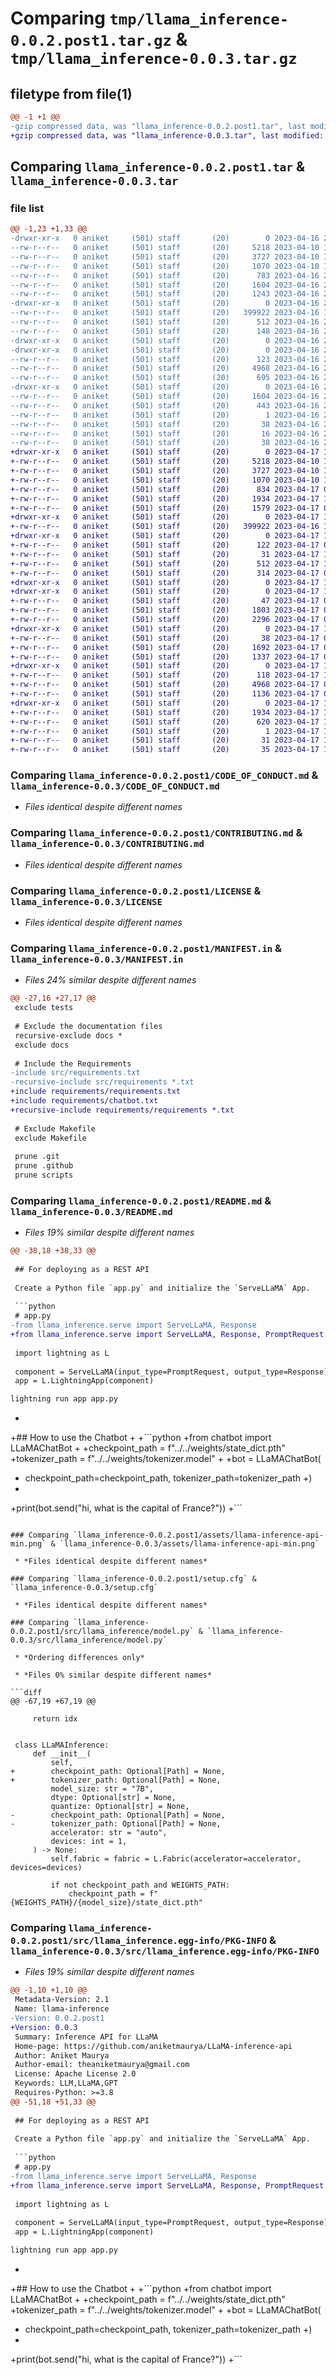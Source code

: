 # Comparing `tmp/llama_inference-0.0.2.post1.tar.gz` & `tmp/llama_inference-0.0.3.tar.gz`

## filetype from file(1)

```diff
@@ -1 +1 @@
-gzip compressed data, was "llama_inference-0.0.2.post1.tar", last modified: Sun Apr 16 21:02:24 2023, max compression
+gzip compressed data, was "llama_inference-0.0.3.tar", last modified: Mon Apr 17 10:34:22 2023, max compression
```

## Comparing `llama_inference-0.0.2.post1.tar` & `llama_inference-0.0.3.tar`

### file list

```diff
@@ -1,23 +1,33 @@
-drwxr-xr-x   0 aniket     (501) staff       (20)        0 2023-04-16 21:02:24.021332 llama_inference-0.0.2.post1/
--rw-r--r--   0 aniket     (501) staff       (20)     5218 2023-04-10 11:35:05.000000 llama_inference-0.0.2.post1/CODE_OF_CONDUCT.md
--rw-r--r--   0 aniket     (501) staff       (20)     3727 2023-04-10 11:35:05.000000 llama_inference-0.0.2.post1/CONTRIBUTING.md
--rw-r--r--   0 aniket     (501) staff       (20)     1070 2023-04-10 11:47:38.000000 llama_inference-0.0.2.post1/LICENSE
--rw-r--r--   0 aniket     (501) staff       (20)      783 2023-04-16 21:01:31.000000 llama_inference-0.0.2.post1/MANIFEST.in
--rw-r--r--   0 aniket     (501) staff       (20)     1604 2023-04-16 21:02:24.021457 llama_inference-0.0.2.post1/PKG-INFO
--rw-r--r--   0 aniket     (501) staff       (20)     1243 2023-04-16 21:01:31.000000 llama_inference-0.0.2.post1/README.md
-drwxr-xr-x   0 aniket     (501) staff       (20)        0 2023-04-16 21:02:24.017386 llama_inference-0.0.2.post1/assets/
--rw-r--r--   0 aniket     (501) staff       (20)   399922 2023-04-16 18:49:16.000000 llama_inference-0.0.2.post1/assets/llama-inference-api-min.png
--rw-r--r--   0 aniket     (501) staff       (20)      512 2023-04-16 21:02:24.021903 llama_inference-0.0.2.post1/setup.cfg
--rw-r--r--   0 aniket     (501) staff       (20)      148 2023-04-16 21:01:31.000000 llama_inference-0.0.2.post1/setup.py
-drwxr-xr-x   0 aniket     (501) staff       (20)        0 2023-04-16 21:02:24.019164 llama_inference-0.0.2.post1/src/
-drwxr-xr-x   0 aniket     (501) staff       (20)        0 2023-04-16 21:02:24.019899 llama_inference-0.0.2.post1/src/llama_inference/
--rw-r--r--   0 aniket     (501) staff       (20)      123 2023-04-16 21:01:53.000000 llama_inference-0.0.2.post1/src/llama_inference/__init__.py
--rw-r--r--   0 aniket     (501) staff       (20)     4968 2023-04-16 21:01:50.000000 llama_inference-0.0.2.post1/src/llama_inference/model.py
--rw-r--r--   0 aniket     (501) staff       (20)      695 2023-04-16 21:01:31.000000 llama_inference-0.0.2.post1/src/llama_inference/serve.py
-drwxr-xr-x   0 aniket     (501) staff       (20)        0 2023-04-16 21:02:24.021127 llama_inference-0.0.2.post1/src/llama_inference.egg-info/
--rw-r--r--   0 aniket     (501) staff       (20)     1604 2023-04-16 21:02:24.000000 llama_inference-0.0.2.post1/src/llama_inference.egg-info/PKG-INFO
--rw-r--r--   0 aniket     (501) staff       (20)      443 2023-04-16 21:02:24.000000 llama_inference-0.0.2.post1/src/llama_inference.egg-info/SOURCES.txt
--rw-r--r--   0 aniket     (501) staff       (20)        1 2023-04-16 21:02:24.000000 llama_inference-0.0.2.post1/src/llama_inference.egg-info/dependency_links.txt
--rw-r--r--   0 aniket     (501) staff       (20)       38 2023-04-16 21:02:24.000000 llama_inference-0.0.2.post1/src/llama_inference.egg-info/requires.txt
--rw-r--r--   0 aniket     (501) staff       (20)       16 2023-04-16 21:02:24.000000 llama_inference-0.0.2.post1/src/llama_inference.egg-info/top_level.txt
--rw-r--r--   0 aniket     (501) staff       (20)       38 2023-04-16 21:01:31.000000 llama_inference-0.0.2.post1/src/requirements.txt
+drwxr-xr-x   0 aniket     (501) staff       (20)        0 2023-04-17 10:34:22.923315 llama_inference-0.0.3/
+-rw-r--r--   0 aniket     (501) staff       (20)     5218 2023-04-10 11:35:05.000000 llama_inference-0.0.3/CODE_OF_CONDUCT.md
+-rw-r--r--   0 aniket     (501) staff       (20)     3727 2023-04-10 11:35:05.000000 llama_inference-0.0.3/CONTRIBUTING.md
+-rw-r--r--   0 aniket     (501) staff       (20)     1070 2023-04-10 11:47:38.000000 llama_inference-0.0.3/LICENSE
+-rw-r--r--   0 aniket     (501) staff       (20)      834 2023-04-17 06:38:34.000000 llama_inference-0.0.3/MANIFEST.in
+-rw-r--r--   0 aniket     (501) staff       (20)     1934 2023-04-17 10:34:22.923465 llama_inference-0.0.3/PKG-INFO
+-rw-r--r--   0 aniket     (501) staff       (20)     1579 2023-04-17 07:35:21.000000 llama_inference-0.0.3/README.md
+drwxr-xr-x   0 aniket     (501) staff       (20)        0 2023-04-17 10:34:22.916378 llama_inference-0.0.3/assets/
+-rw-r--r--   0 aniket     (501) staff       (20)   399922 2023-04-16 18:49:16.000000 llama_inference-0.0.3/assets/llama-inference-api-min.png
+drwxr-xr-x   0 aniket     (501) staff       (20)        0 2023-04-17 10:34:22.918709 llama_inference-0.0.3/requirements/
+-rw-r--r--   0 aniket     (501) staff       (20)      122 2023-04-17 06:38:34.000000 llama_inference-0.0.3/requirements/chatbot.txt
+-rw-r--r--   0 aniket     (501) staff       (20)       31 2023-04-17 10:22:06.000000 llama_inference-0.0.3/requirements/requirements.txt
+-rw-r--r--   0 aniket     (501) staff       (20)      512 2023-04-17 10:34:22.923949 llama_inference-0.0.3/setup.cfg
+-rw-r--r--   0 aniket     (501) staff       (20)      314 2023-04-17 06:38:34.000000 llama_inference-0.0.3/setup.py
+drwxr-xr-x   0 aniket     (501) staff       (20)        0 2023-04-17 10:34:22.914654 llama_inference-0.0.3/src/
+drwxr-xr-x   0 aniket     (501) staff       (20)        0 2023-04-17 10:34:22.919593 llama_inference-0.0.3/src/chatbot/
+-rw-r--r--   0 aniket     (501) staff       (20)       47 2023-04-17 07:35:21.000000 llama_inference-0.0.3/src/chatbot/__init__.py
+-rw-r--r--   0 aniket     (501) staff       (20)     1803 2023-04-17 07:35:21.000000 llama_inference-0.0.3/src/chatbot/base.py
+-rw-r--r--   0 aniket     (501) staff       (20)     2296 2023-04-17 07:35:21.000000 llama_inference-0.0.3/src/chatbot/chain.py
+drwxr-xr-x   0 aniket     (501) staff       (20)        0 2023-04-17 10:34:22.920292 llama_inference-0.0.3/src/chatbot/ui/
+-rw-r--r--   0 aniket     (501) staff       (20)       38 2023-04-17 07:35:21.000000 llama_inference-0.0.3/src/chatbot/ui/__init__.py
+-rw-r--r--   0 aniket     (501) staff       (20)     1692 2023-04-17 07:35:21.000000 llama_inference-0.0.3/src/chatbot/ui/main.py
+-rw-r--r--   0 aniket     (501) staff       (20)     1337 2023-04-17 07:35:21.000000 llama_inference-0.0.3/src/chatbot/ui/templates.py
+drwxr-xr-x   0 aniket     (501) staff       (20)        0 2023-04-17 10:34:22.921470 llama_inference-0.0.3/src/llama_inference/
+-rw-r--r--   0 aniket     (501) staff       (20)      118 2023-04-17 10:34:09.000000 llama_inference-0.0.3/src/llama_inference/__init__.py
+-rw-r--r--   0 aniket     (501) staff       (20)     4968 2023-04-17 06:38:34.000000 llama_inference-0.0.3/src/llama_inference/model.py
+-rw-r--r--   0 aniket     (501) staff       (20)     1136 2023-04-17 06:38:34.000000 llama_inference-0.0.3/src/llama_inference/serve.py
+drwxr-xr-x   0 aniket     (501) staff       (20)        0 2023-04-17 10:34:22.922861 llama_inference-0.0.3/src/llama_inference.egg-info/
+-rw-r--r--   0 aniket     (501) staff       (20)     1934 2023-04-17 10:34:22.000000 llama_inference-0.0.3/src/llama_inference.egg-info/PKG-INFO
+-rw-r--r--   0 aniket     (501) staff       (20)      620 2023-04-17 10:34:22.000000 llama_inference-0.0.3/src/llama_inference.egg-info/SOURCES.txt
+-rw-r--r--   0 aniket     (501) staff       (20)        1 2023-04-17 10:34:22.000000 llama_inference-0.0.3/src/llama_inference.egg-info/dependency_links.txt
+-rw-r--r--   0 aniket     (501) staff       (20)       31 2023-04-17 10:34:22.000000 llama_inference-0.0.3/src/llama_inference.egg-info/requires.txt
+-rw-r--r--   0 aniket     (501) staff       (20)       35 2023-04-17 10:34:22.000000 llama_inference-0.0.3/src/llama_inference.egg-info/top_level.txt
```

### Comparing `llama_inference-0.0.2.post1/CODE_OF_CONDUCT.md` & `llama_inference-0.0.3/CODE_OF_CONDUCT.md`

 * *Files identical despite different names*

### Comparing `llama_inference-0.0.2.post1/CONTRIBUTING.md` & `llama_inference-0.0.3/CONTRIBUTING.md`

 * *Files identical despite different names*

### Comparing `llama_inference-0.0.2.post1/LICENSE` & `llama_inference-0.0.3/LICENSE`

 * *Files identical despite different names*

### Comparing `llama_inference-0.0.2.post1/MANIFEST.in` & `llama_inference-0.0.3/MANIFEST.in`

 * *Files 24% similar despite different names*

```diff
@@ -27,16 +27,17 @@
 exclude tests
 
 # Exclude the documentation files
 recursive-exclude docs *
 exclude docs
 
 # Include the Requirements
-include src/requirements.txt
-recursive-include src/requirements *.txt
+include requirements/requirements.txt
+include requirements/chatbot.txt
+recursive-include requirements/requirements *.txt
 
 # Exclude Makefile
 exclude Makefile
 
 prune .git
 prune .github
 prune scripts
```

### Comparing `llama_inference-0.0.2.post1/README.md` & `llama_inference-0.0.3/README.md`

 * *Files 19% similar despite different names*

```diff
@@ -38,18 +38,33 @@
 
 ## For deploying as a REST API
 
 Create a Python file `app.py` and initialize the `ServeLLaMA` App.
 
 ```python
 # app.py
-from llama_inference.serve import ServeLLaMA, Response
+from llama_inference.serve import ServeLLaMA, Response, PromptRequest
 
 import lightning as L
 
 component = ServeLLaMA(input_type=PromptRequest, output_type=Response)
 app = L.LightningApp(component)
 ```
 
 ```bash
 lightning run app app.py
 ```
+
+## How to use the Chatbot
+
+```python
+from chatbot import LLaMAChatBot
+
+checkpoint_path = f"../../weights/state_dict.pth"
+tokenizer_path = f"../../weights/tokenizer.model"
+
+bot = LLaMAChatBot(
+    checkpoint_path=checkpoint_path, tokenizer_path=tokenizer_path
+)
+
+print(bot.send("hi, what is the capital of France?"))
+```
```

### Comparing `llama_inference-0.0.2.post1/assets/llama-inference-api-min.png` & `llama_inference-0.0.3/assets/llama-inference-api-min.png`

 * *Files identical despite different names*

### Comparing `llama_inference-0.0.2.post1/setup.cfg` & `llama_inference-0.0.3/setup.cfg`

 * *Files identical despite different names*

### Comparing `llama_inference-0.0.2.post1/src/llama_inference/model.py` & `llama_inference-0.0.3/src/llama_inference/model.py`

 * *Ordering differences only*

 * *Files 0% similar despite different names*

```diff
@@ -67,19 +67,19 @@
 
     return idx
 
 
 class LLaMAInference:
     def __init__(
         self,
+        checkpoint_path: Optional[Path] = None,
+        tokenizer_path: Optional[Path] = None,
         model_size: str = "7B",
         dtype: Optional[str] = None,
         quantize: Optional[str] = None,
-        checkpoint_path: Optional[Path] = None,
-        tokenizer_path: Optional[Path] = None,
         accelerator: str = "auto",
         devices: int = 1,
     ) -> None:
         self.fabric = fabric = L.Fabric(accelerator=accelerator, devices=devices)
 
         if not checkpoint_path and WEIGHTS_PATH:
             checkpoint_path = f"{WEIGHTS_PATH}/{model_size}/state_dict.pth"
```

### Comparing `llama_inference-0.0.2.post1/src/llama_inference.egg-info/PKG-INFO` & `llama_inference-0.0.3/src/llama_inference.egg-info/PKG-INFO`

 * *Files 19% similar despite different names*

```diff
@@ -1,10 +1,10 @@
 Metadata-Version: 2.1
 Name: llama-inference
-Version: 0.0.2.post1
+Version: 0.0.3
 Summary: Inference API for LLaMA
 Home-page: https://github.com/aniketmaurya/LLaMA-inference-api
 Author: Aniket Maurya
 Author-email: theaniketmaurya@gmail.com
 License: Apache License 2.0
 Keywords: LLM,LLaMA,GPT
 Requires-Python: >=3.8
@@ -51,18 +51,33 @@
 
 ## For deploying as a REST API
 
 Create a Python file `app.py` and initialize the `ServeLLaMA` App.
 
 ```python
 # app.py
-from llama_inference.serve import ServeLLaMA, Response
+from llama_inference.serve import ServeLLaMA, Response, PromptRequest
 
 import lightning as L
 
 component = ServeLLaMA(input_type=PromptRequest, output_type=Response)
 app = L.LightningApp(component)
 ```
 
 ```bash
 lightning run app app.py
 ```
+
+## How to use the Chatbot
+
+```python
+from chatbot import LLaMAChatBot
+
+checkpoint_path = f"../../weights/state_dict.pth"
+tokenizer_path = f"../../weights/tokenizer.model"
+
+bot = LLaMAChatBot(
+    checkpoint_path=checkpoint_path, tokenizer_path=tokenizer_path
+)
+
+print(bot.send("hi, what is the capital of France?"))
+```
```

